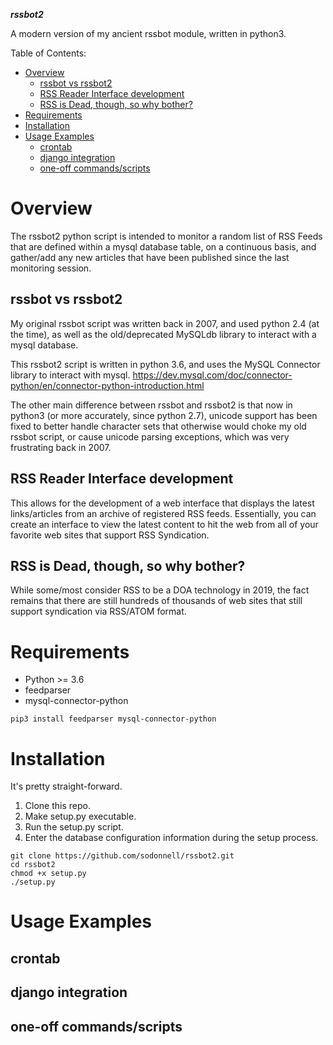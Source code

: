 ***rssbot2***

A modern version of my ancient rssbot module, written in python3.

Table of Contents:
- [Overview](#Overview)
  - [rssbot vs rssbot2](#rssbot-vs-rssbot2)
  - [RSS Reader Interface development](#RSS-Reader-Interface-development)
  - [RSS is Dead, though, so why bother?](#RSS-is-Dead-though-so-why-bother)
- [Requirements](#Requirements)
- [Installation](#Installation)
- [Usage Examples](#Usage-Examples)
  - [crontab](#crontab)
  - [django integration](#django-integration)
  - [one-off commands/scripts](#one-off-commandsscripts)

# Overview

The rssbot2 python script is intended to monitor a random list of RSS Feeds that are defined within a mysql database table, on a continuous basis, and gather/add any new articles that have been published since the last monitoring session.

## rssbot vs rssbot2

My original rssbot script was written back in 2007, and used python 2.4 (at the time), as well as the old/deprecated MySQLdb library to interact with a mysql database.

This rssbot2 script is written in python 3.6, and uses the MySQL Connector library to interact with mysql. 
https://dev.mysql.com/doc/connector-python/en/connector-python-introduction.html

The other main difference between rssbot and rssbot2 is that now in python3 (or more accurately, since python 2.7), unicode support has been fixed to better handle character sets that otherwise would choke my old rssbot script, or cause unicode parsing exceptions, which was very frustrating back in 2007.

## RSS Reader Interface development

This allows for the development of a web interface that displays the latest links/articles from an archive of registered RSS feeds. Essentially, you can create an interface to view the latest content to hit the web from all of your favorite web sites that support RSS Syndication.

## RSS is Dead, though, so why bother?

While some/most consider RSS to be a DOA technology in 2019, the fact remains that there are still hundreds of thousands of web sites that still support syndication via RSS/ATOM format. 

# Requirements

* Python >= 3.6
* feedparser
* mysql-connector-python

```
pip3 install feedparser mysql-connector-python
```

# Installation

It's pretty straight-forward.

1) Clone this repo.
2) Make setup.py executable.
3) Run the setup.py script.
4) Enter the database configuration information during the setup process.

```
git clone https://github.com/sodonnell/rssbot2.git
cd rssbot2
chmod +x setup.py
./setup.py
```

# Usage Examples

## crontab

## django integration

## one-off commands/scripts
